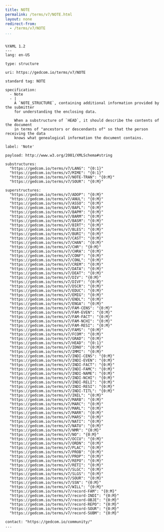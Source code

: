 ```yaml
---
title: NOTE
permalink: /terms/v7/NOTE.html
layout: none
redirect-from:
  - /terms/v7/NOTE
...
```


```

%YAML 1.2
---
lang: en-US

type: structure

uri: https://gedcom.io/terms/v7/NOTE

standard tag: NOTE

specification:
  - Note
  - |
    A `NOTE_STRUCTURE`, containing additional information provided by the submitter
    for understanding the enclosing data.
    
    When a substructure of `HEAD`, it should describe the contents of the document
    in terms of "ancestors or descendants of" so that the person receiving the data
    knows what genealogical information the document contains.

label: 'Note'

payload: http://www.w3.org/2001/XMLSchema#string

substructures:
  "https://gedcom.io/terms/v7/LANG": "{0:1}"
  "https://gedcom.io/terms/v7/MIME": "{0:1}"
  "https://gedcom.io/terms/v7/NOTE-TRAN": "{0:M}"
  "https://gedcom.io/terms/v7/SOUR": "{0:M}"

superstructures:
  "https://gedcom.io/terms/v7/ADOP": "{0:M}"
  "https://gedcom.io/terms/v7/ANUL": "{0:M}"
  "https://gedcom.io/terms/v7/ASSO": "{0:M}"
  "https://gedcom.io/terms/v7/BAPL": "{0:M}"
  "https://gedcom.io/terms/v7/BAPM": "{0:M}"
  "https://gedcom.io/terms/v7/BARM": "{0:M}"
  "https://gedcom.io/terms/v7/BASM": "{0:M}"
  "https://gedcom.io/terms/v7/BIRT": "{0:M}"
  "https://gedcom.io/terms/v7/BLES": "{0:M}"
  "https://gedcom.io/terms/v7/BURI": "{0:M}"
  "https://gedcom.io/terms/v7/CAST": "{0:M}"
  "https://gedcom.io/terms/v7/CHAN": "{0:M}"
  "https://gedcom.io/terms/v7/CHR": "{0:M}"
  "https://gedcom.io/terms/v7/CHRA": "{0:M}"
  "https://gedcom.io/terms/v7/CONF": "{0:M}"
  "https://gedcom.io/terms/v7/CONL": "{0:M}"
  "https://gedcom.io/terms/v7/CREM": "{0:M}"
  "https://gedcom.io/terms/v7/DATA": "{0:M}"
  "https://gedcom.io/terms/v7/DEAT": "{0:M}"
  "https://gedcom.io/terms/v7/DIV": "{0:M}"
  "https://gedcom.io/terms/v7/DIVF": "{0:M}"
  "https://gedcom.io/terms/v7/DSCR": "{0:M}"
  "https://gedcom.io/terms/v7/EDUC": "{0:M}"
  "https://gedcom.io/terms/v7/EMIG": "{0:M}"
  "https://gedcom.io/terms/v7/ENDL": "{0:M}"
  "https://gedcom.io/terms/v7/ENGA": "{0:M}"
  "https://gedcom.io/terms/v7/FAM-CENS": "{0:M}"
  "https://gedcom.io/terms/v7/FAM-EVEN": "{0:M}"
  "https://gedcom.io/terms/v7/FAM-FACT": "{0:M}"
  "https://gedcom.io/terms/v7/FAM-NCHI": "{0:M}"
  "https://gedcom.io/terms/v7/FAM-RESI": "{0:M}"
  "https://gedcom.io/terms/v7/FAMS": "{0:M}"
  "https://gedcom.io/terms/v7/FCOM": "{0:M}"
  "https://gedcom.io/terms/v7/GRAD": "{0:M}"
  "https://gedcom.io/terms/v7/HEAD": "{0:1}"
  "https://gedcom.io/terms/v7/IDNO": "{0:M}"
  "https://gedcom.io/terms/v7/IMMI": "{0:M}"
  "https://gedcom.io/terms/v7/INDI-CENS": "{0:M}"
  "https://gedcom.io/terms/v7/INDI-EVEN": "{0:M}"
  "https://gedcom.io/terms/v7/INDI-FACT": "{0:M}"
  "https://gedcom.io/terms/v7/INDI-FAMC": "{0:M}"
  "https://gedcom.io/terms/v7/INDI-NAME": "{0:M}"
  "https://gedcom.io/terms/v7/INDI-NCHI": "{0:M}"
  "https://gedcom.io/terms/v7/INDI-RELI": "{0:M}"
  "https://gedcom.io/terms/v7/INDI-RESI": "{0:M}"
  "https://gedcom.io/terms/v7/INDI-TITL": "{0:M}"
  "https://gedcom.io/terms/v7/INIL": "{0:M}"
  "https://gedcom.io/terms/v7/MARB": "{0:M}"
  "https://gedcom.io/terms/v7/MARC": "{0:M}"
  "https://gedcom.io/terms/v7/MARL": "{0:M}"
  "https://gedcom.io/terms/v7/MARR": "{0:M}"
  "https://gedcom.io/terms/v7/MARS": "{0:M}"
  "https://gedcom.io/terms/v7/NATI": "{0:M}"
  "https://gedcom.io/terms/v7/NATU": "{0:M}"
  "https://gedcom.io/terms/v7/NMR": "{0:M}"
  "https://gedcom.io/terms/v7/NO": "{0:M}"
  "https://gedcom.io/terms/v7/OCCU": "{0:M}"
  "https://gedcom.io/terms/v7/ORDN": "{0:M}"
  "https://gedcom.io/terms/v7/PLAC": "{0:M}"
  "https://gedcom.io/terms/v7/PROB": "{0:M}"
  "https://gedcom.io/terms/v7/PROP": "{0:M}"
  "https://gedcom.io/terms/v7/REPO": "{0:M}"
  "https://gedcom.io/terms/v7/RETI": "{0:M}"
  "https://gedcom.io/terms/v7/SLGC": "{0:M}"
  "https://gedcom.io/terms/v7/SLGS": "{0:M}"
  "https://gedcom.io/terms/v7/SOUR": "{0:M}"
  "https://gedcom.io/terms/v7/SSN": "{0:M}"
  "https://gedcom.io/terms/v7/WILL": "{0:M}"
  "https://gedcom.io/terms/v7/record-FAM": "{0:M}"
  "https://gedcom.io/terms/v7/record-INDI": "{0:M}"
  "https://gedcom.io/terms/v7/record-OBJE": "{0:M}"
  "https://gedcom.io/terms/v7/record-REPO": "{0:M}"
  "https://gedcom.io/terms/v7/record-SOUR": "{0:M}"
  "https://gedcom.io/terms/v7/record-SUBM": "{0:M}"

contact: "https://gedcom.io/community/"
...

```
